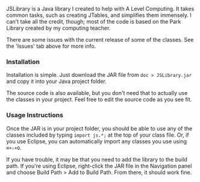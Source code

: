 JSLibrary is a Java library I created to help with A Level Computing. It takes common tasks, such as creating JTables, and simplifies them immensely. I can't take all the credit, though; most of the code is based on the Park Library created by my computing teacher.

There are some issues with the current release of some of the classes. See the 'Issues' tab above for more info.

### Installation ###

Installation is simple. Just download the JAR file from `doc > JSLibrary.jar` and copy it into your Java project folder.

The source code is also available, but you don't need that to actually use the classes in your project. Feel free to edit the source code as you see fit.

### Usage Instructions ###

Once the JAR is in your project folder, you should be able to use any of the classes included by typing `import js.*;` at the top of your class file. Or, if you use Eclipse, you can automatically import any classes you use using `⌘+⇧+O`.

If you have trouble, it may be that you need to add the library to the build path. If you're using Eclipse, right-click the JAR file in the Navigation panel and choose Build Path > Add to Build Path. From there, it should work fine.